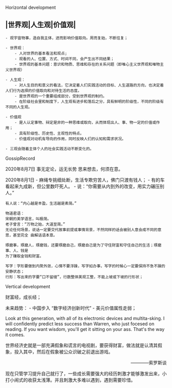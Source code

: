 Horizontal development

## |世界观|人生观|价值观|
    - 观宇宙物事，造自我主体，进而影响价值取向。周而复始，不断往复；

    - 世界观：
        - 人对世界的基本看法和观点;
        - 观看的人、位置、方式、时间不同，会产生出不同结果；
        - 世界观的基本问题：意识和物质、思维和存在的关系问题（即唯心主义世界观和唯物主义世界观）
        
    - 人生观：
        - 对人生目的和意义的看法，它决定着人们实践活动的目标、人生道路的方向，也决定着人们行为选择的价值取向和对待生活的态度。
        - 是世界观的一个重要组成部分，受到世界观的制约。
        - 在阶级社会里和制度下，人生观有进步和落后之分，具有鲜明的阶级性，不同的阶级有不同的人生观。

    - 价值观
        - 是人认定事物、辩定是非的一种思维或取向，从而体现出人、事、物一定的价值或作用；
        - 具有阶级性、历史性、主观性的特点。
        - 价值观对动机有导向的作用，同时反映人们的认知和需求状况。

    - 三观会随着主体个人的社会实践活动不断变化的。




GossipRecord

2020年8月7日
	事无定论，运无长势
	思来想去，何须在意。

2020年8月1日
	- 麻绳专挑细处断，生活专欺穷苦人，佛门只渡有钱人；
	- 有的车看起来九成新，但公里数吓死人。
	- 说：“你需要从内到外的改变，用实力碾压别人。”
	

	有人说：“内心越是丰盈，生活越是素简。”
	
	物道君语：
	宋朝的美学语言，叫极简。
	老子曾言：“万物之始，大道至简。”
	无论任何场景，说话一定要交代故事前提或事情背景，不然同样的话会被别人意会成不同的意思，甚至完全	曲解话语本意。
	
	琢磨事，琢磨人，琢磨钱，还要琢磨自己，琢磨自己是为了守住财富和守住自己的生活；琢磨事、人、钱是
	为了赚取金钱和财富。
	
	写字：字形要做到内聚外敛，心情不要浮躁，写字如办事，写字的时候心一定要保持不急不躁的安静状态；
	行形：写出来的字要“口不留缝”，行数整体美观工整，不能上坡或下坡的行形状；

Vertical development

财富经，成长经；

未来趋势：
    - 中国步入 “数字经济创新时代”
    - 美元价值属性走弱；

Look at this generation, with all of its electronic devices and multita-sking. I will confidently predict less success than Warren, who just focesed on reading. If you want wisdom, you'll get it sitting on your ass. That's the way it comes.

世界经济史就是一部充满假象和谎言的电视剧，要获得财富，做法就是认清其假象，投入其中，然后在假象被公众识破之前退出游戏。      
<p align= "right"> ————索罗斯谈 </p>

现在只管学习提升自己就行了，一些成长需要强大的经历刺激才能够激发出来，小打小闹式的收获太浅薄。并且刺激大多难以遇到，遇到需要珍惜。

	